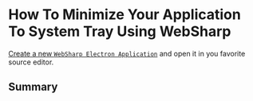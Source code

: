 # How To Minimize Your Application To System Tray Using WebSharp



[Create a new `WebSharp Electron Application`](https://github.com/xamarin/WebSharp/blob/master/docs/getting-started/getting-started-websharp-electron-application.md#generate-a-websharp-electron-application) and open it in you favorite source editor.



## Summary

